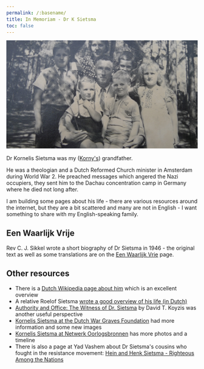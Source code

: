 ```yaml
---
permalink: /:basename/
title: In Memoriam - Dr K Sietsma
toc: false
---
```


![Dr Sietsma photo](/assets/images/dr_k_sietsma/Sietsma_family.JPG)

Dr Kornelis Sietsma was my ([Korny's](/korny)) grandfather.

He was a theologian and a Dutch Reformed Church minister in Amsterdam during World War 2. He preached messages which angered the Nazi occupiers, they sent him to the Dachau concentration camp in Germany where he died not long after.

I am building some pages about his life - there are various resources around the internet, but they are a bit scattered and many are not in English - I want something to share with my English-speaking family.

## Een Waarlijk Vrije

Rev C. J. Sikkel wrote a short biography of Dr Sietsma in 1946 - the original text as well as some translations are on the [Een Waarlijk Vrie](/dr_k_sietsma/een_waarlijk_vrie/) page.

## Other resources

- There is a [Dutch Wikipedia page about him](https://nl.wikipedia.org/wiki/Kornelis_Sietsma) which is an excellent overview
- A relative Roelof Sietsma [wrote a good overview of his life (in Dutch)](http://roelsietsma-samengaan.blogspot.com/2008/09/waarom-k-sietsma-in-1942-stierf-in.html)
- [Authority and Office: The Witness of Dr. Sietsma](https://www.firstthings.com/blogs/firstthoughts/2013/02/authority-and-office-the-witness-of-dr-sietsma) by David T. Koyzis was another useful perspective
- [Kornelis  Sietsma at the Dutch War Graves Foundation](https://oorlogsgravenstichting.nl/personen/139872/kornelis-sietsma) had more information and some new images
- [Kornelis Sietsma at Netwerk Oorlogsbronnen](https://www.oorlogsbronnen.nl/tijdlijn/440810d6-f770-4b68-8e96-aa420a7b7d53) has more photos and a timeline
- There is also a page at Yad Vashem about Dr Sietsma's cousins who fought in the resistance movement: [Hein and Henk Sietsma - Righteous Among the Nations](https://www.yadvashem.org/righteous/stories/sietsma.html)
